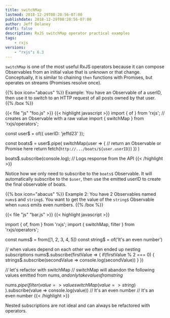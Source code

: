 ```yaml
---
title: switchMap
lastmod: 2018-12-29T08:28:56-07:00
publishdate: 2018-12-29T08:28:56-07:00
author: Jeff Delaney
draft: false
description: RxJS switchMap operator practical examples
tags:
    - rxjs
versions:
    - "rxjs": 6.3
---
```


`switchMap` is one of the most useful RxJS operators because it can compose Observables from an initial value that is unknown or that change. Conceptually, it is similar to chaining `then` functions with Promises, but operates on streams (Promises resolve once).

{{% box icon="abacus" %}}
Example: You have an Observable of a userID, then use it to *switch* to an HTTP request of all posts owned by that user.
{{% /box %}}


{{< file "js" "foo.js" >}}
{{< highlight javascript >}}
import { of } from 'rxjs'; // creates an Observable with a raw value
import { switchMap } from 'rxjs/operators';


const user$ = of({ userID: 'jeffd23' });

const boats$ = user$.pipe(
    switchMap(user => {
        // return an Observable or Promise here
        return fetch(`http://.../boats/${user.userID}`)
    })
)

boats$.subscribe(console.log);
// Logs response from the API
{{< /highlight >}}

Notice how we only need to subscribe to the `boats$` Observable. It will automatically subscribe to the `$user`, then use the emitted userID to create the final observable of boats.


{{% box icon="abacus" %}}
Example 2: You have 2 Observables named `nums$` and `string$`. You want to get the value of the `string$` Observable when `nums$` emits even numbers. 
{{% /box %}}


{{< file "js" "bar.js" >}}
{{< highlight javascript >}}

import { of, from } from 'rxjs';
import { switchMap, filter } from 'rxjs/operators';

const nums$ = from([1, 2, 3, 4, 5])
const string$ = of('It's an even number')

// when values depend on each other we often ended up nesting subscriptions
nums$.subscribe(firstValue => {
  if(firstValue % 2 === 0) {
    strings$.subscribe(secondValue => console.log(secondValue))
  }
})


// let's refactor with switchMap
// switchMap will abandon the following values emitted from nums$, and only take values from string$

nums$.pipe(
  filter(value => value % 2 === 0),
  switchMap(value => string$)
).subscribe(value => console.log(value))
// It's an even number
// It's an even number
{{< /highlight >}}

Nested subscriptions are not ideal and can always be refactored with operators.

